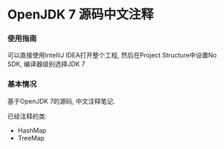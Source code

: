 # OpenJDK 7 源码中文注释

### 使用指南
可以直接使用IntelliJ IDEA打开整个工程, 然后在Project Structure中设置No SDK, 编译器级别选择JDK 7

### 基本情况
基于OpenJDK 7的源码, 中文注释笔记.

已经注释的类:
- HashMap
- TreeMap